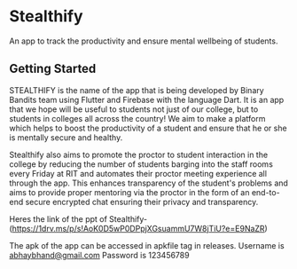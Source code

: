 # Stealthify

An app to track the productivity and ensure mental wellbeing of students.

## Getting Started

STEALTHIFY is the name of the app that is being developed by Binary Bandits team using Flutter and Firebase with the language Dart. It is an app that we hope will be useful to students not just of our college, but to students in colleges all across the country! We aim to make a platform which helps to boost the productivity of a student and ensure that he or she is mentally secure and healthy.

Stealthify also aims to promote the proctor to student interaction in the college by reducing the number of students barging into the staff rooms every Friday at RIT and automates their proctor meeting experience all through the app. This enhances transparency of the student's problems and aims to provide proper mentoring via the proctor in the form of an end-to-end secure encrypted chat ensuring their privacy and transparency.

Heres the link of the ppt of Stealthify- (https://1drv.ms/p/s!AoK0D5wP0DPpjXGsuammU7W8jTiU?e=E9NaZR)

The apk of the app can be accessed in apkfile tag in releases.
Username is abhaybhand@gmail.com
Password is 123456789

